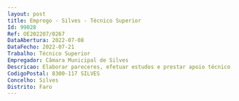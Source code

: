 ```yaml
--- 
layout: post
title: Emprego - Silves - Técnico Superior
Id: 99028
Ref: OE202207/0267
DataAbertura: 2022-07-08
DataFecho: 2022-07-21
Trabalho: Técnico Superior
Empregador: Câmara Municipal de Silves
Descricao: Elaborar pareceres, efetuar estudos e prestar apoio técnico, tendo em vista o conhecimento de carências sociais das populações, efetuar o diagnóstico social do concelho e executar medidas de apoio à infância e aos idosos, participar em projetos de inclusão social, entre outros. Análise, realização e dinamização de projetos pedagógicos e gestão de equipamentos na área da educação.
CodigoPostal: 8300-117 SILVES
Concelho: Silves
Distrito: Faro
--- 
```

